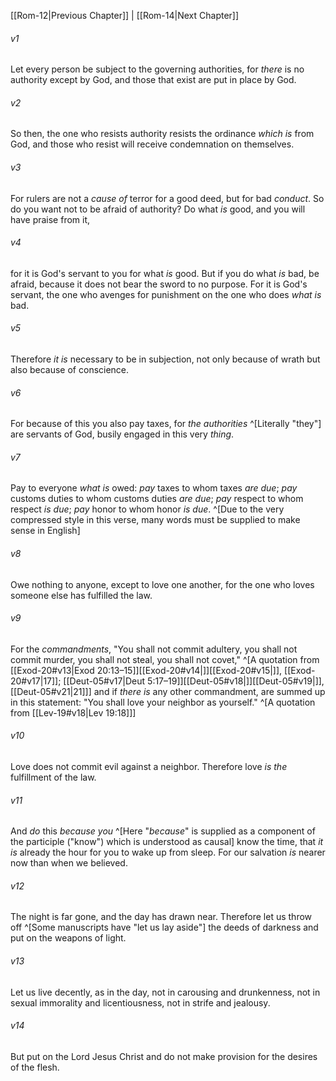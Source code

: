 ﻿---
aliases:
  - Romans 13
---

[[Rom-12|Previous Chapter]] | [[Rom-14|Next Chapter]]

###### v1
Let every person be subject to the governing authorities, for _there_ is no authority except by God, and those that exist are put in place by God.

###### v2
So then, the one who resists authority resists the ordinance _which is_ from God, and those who resist will receive condemnation on themselves.

###### v3
For rulers are not a _cause of_ terror for a good deed, but for bad _conduct_. So do you want not to be afraid of authority? Do what _is_ good, and you will have praise from it,

###### v4
for it is God's servant to you for what _is_ good. But if you do what _is_ bad, be afraid, because it does not bear the sword to no purpose. For it is God's servant, the one who avenges for punishment on the one who does _what is_ bad.

###### v5
Therefore _it is_ necessary to be in subjection, not only because of wrath but also because of conscience.

###### v6
For because of this you also pay taxes, for _the authorities_ ^[Literally "they"] are servants of God, busily engaged in this very _thing_.

###### v7
Pay to everyone _what is_ owed: _pay_ taxes to whom taxes _are due_; _pay_ customs duties to whom customs duties _are due_; _pay_ respect to whom respect _is due_; _pay_ honor to whom honor _is due_. ^[Due to the very compressed style in this verse, many words must be supplied to make sense in English]

###### v8
Owe nothing to anyone, except to love one another, for the one who loves someone else has fulfilled the law.

###### v9
For the _commandments_, "You shall not commit adultery, you shall not commit murder, you shall not steal, you shall not covet," ^[A quotation from [[Exod-20#v13|Exod 20:13–15]][[Exod-20#v14|]][[Exod-20#v15|]], [[Exod-20#v17|17]]; [[Deut-05#v17|Deut 5:17–19]][[Deut-05#v18|]][[Deut-05#v19|]], [[Deut-05#v21|21]]] and if _there is_ any other commandment, are summed up in this statement: "You shall love your neighbor as yourself." ^[A quotation from [[Lev-19#v18|Lev 19:18]]]

###### v10
Love does not commit evil against a neighbor. Therefore love _is the_ fulfillment of the law.

###### v11
And _do_ this _because you_ ^[Here "_because_" is supplied as a component of the participle ("know") which is understood as causal] know the time, that _it is_ already the hour for you to wake up from sleep. For our salvation _is_ nearer now than when we believed.

###### v12
The night is far gone, and the day has drawn near. Therefore let us throw off ^[Some manuscripts have "let us lay aside"] the deeds of darkness and put on the weapons of light.

###### v13
Let us live decently, as in the day, not in carousing and drunkenness, not in sexual immorality and licentiousness, not in strife and jealousy.

###### v14
But put on the Lord Jesus Christ and do not make provision for the desires of the flesh.